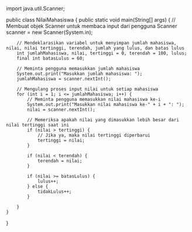 import java.util.Scanner;

public class NilaiMahasiswa {
    public static void main(String[] args) {
        // Membuat objek Scanner untuk membaca input dari pengguna
        Scanner scanner = new Scanner(System.in); 


        // Mendeklarasikan variabel untuk menyimpan jumlah mahasiswa, nilai, nilai tertinggi, terendah, jumlah yang lulus, dan batas lulus
        int jumlahMahasiswa, nilai, tertinggi = 0, terendah = 100, lulus;
        final int batasLulus = 60;

        // Meminta pengguna memasukkan jumlah mahasiswa
        System.out.print("Masukkan jumlah mahasiswa: ");
        jumlahMahasiswa = scanner.nextInt();

        // Mengulang proses input nilai untuk setiap mahasiswa
        for (int i = 1; i <= jumlahMahasiswa; i++) {
            // Meminta pengguna memasukkan nilai mahasiswa ke-i
            System.out.print("Masukkan nilai mahasiswa ke-" + i + ": ");
            nilai = scanner.nextInt();

            // Memeriksa apakah nilai yang dimasukkan lebih besar dari nilai tertinggi saat ini
            if (nilai > tertinggi) {
                // Jika ya, maka nilai tertinggi diperbarui
                tertinggi = nilai;
            }

            if (nilai < terendah) {
                terendah = nilai;
            }
            
            if (nilai >= batasLulus) {
                lulus++;
            } else {
                tidakLulus++;
            }

        }
    }
}
